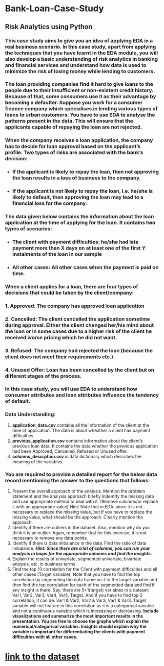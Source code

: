 # Bank-Loan-Case-Study
## Risk Analytics using Python

### This case study aims to give you an idea of applying EDA in a real business scenario. In this case study, apart from applying the techniques that you have learnt in the EDA module, you will also develop a basic understanding of risk analytics in banking and financial services and understand how data is used to minimize the risk of losing money while lending to customers.

### The loan providing companies find it hard to give loans to the people due to their insufficient or non-existent credit history. Because of that, some consumers use it as their advantage by becoming a defaulter. Suppose you work for a consumer finance company which specialises in lending various types of loans to urban customers. You have to use EDA to analyse the patterns present in the data. This will ensure that the applicants capable of repaying the loan are not rejected.

### When the company receives a loan application, the company has to decide for loan approval based on the applicant’s profile. Two types of risks are associated with the bank’s decision:
  - ### If the applicant is likely to repay the loan, then not approving the loan results in a loss of business to the company.
  - ### If the applicant is not likely to repay the loan, i.e. he/she is likely to default, then approving the loan may lead to a financial loss for the company.
  
### The data given below contains the information about the loan application at the time of applying for the loan. It contains two types of scenarios:

  - ### The client with payment difficulties: he/she had late payment more than X days on at least one of the first Y instalments of the loan in our sample
  - ### All other cases: All other cases when the payment is paid on time.
  
### When a client applies for a loan, there are four types of decisions that could be taken by the client/company:

### 1. Approved: The company has approved loan application
### 2. Cancelled: The client cancelled the application sometime during approval. Either the client changed her/his mind about the loan or in some cases due to a higher risk of the client he received worse pricing which he did not want.
### 3. Refused: The company had rejected the loan (because the client does not meet their requirements etc.).
### 4. Unused Offer: Loan has been cancelled by the client but on different stages of the process.

### In this case study, you will use EDA to understand how consumer attributes and loan attributes influence the tendency of default.

### Data Understanding:
1. **application_data.csv** contains all the information of the client at the time of application.
The data is about wheather a client has payment difficulties.
2. **previous_application.csv** contains information about the client’s previous loan data. It contains the data whether the previous application had been Approved, Cancelled, Refused or Unused offer.
3. **columns_descrption.csv** is data dictionary which describes the meaning of the variables.

### You are required to provide a detailed report for the below data record mentioning the answer to the questions that follows:

1. Present the overall approach of the analysis. Mention the problem statement and the analysis approach briefly
Indentify the missing data and use appropriate method to deal with it. (Remove columns/or replace it with an appropriate value)
Hint: Note that in EDA, since it is not necessary to replace the missing value, but if you have to replace the missing value, what should be the approach. Clearly mention the approach.
2. Identify if there are outliers in the dataset. Also, mention why do you think it is an outlier. Again, remember that for this exercise, it is not necessary to remove any data points.
3. Identify if there is data imbalance in the data. Find the ratio of data imbalance.
    ***Hint: Since there are a lot of columns, you can run your analysis in loops for the appropriate columns and find the insights.***
4. Explain the results of univariate, segmented univariate, bivariate analysis, etc. in business terms.
5. Find the top 10 correlation for the Client with payment difficulties and all other cases (Target variable). Note that you have to find the top correlation by segmenting the data frame w.r.t to the target variable and then find the top correlation for each of the segmented data and find if any insight is there. Say, there are 5+1(target) variables in a dataset: Var1, Var2, Var3, Var4, Var5, Target. And if you have to find top 3 correlation, it can be: Var1 & Var2, Var2 & Var3, Var1 & Var3. Target variable will not feature in this correlation as it is a categorical variable and not a continuous variable which is increasing or decreasing.
**Include visualizations and summarize the most important results in the presentation. You are free to choose the graphs which explain the numerical/categorical variables. Insights should explain why the variable is important for differentiating the clients with payment difficulties with all other cases.**

# [link to the dataset](https://drive.google.com/drive/folders/1Mcvc5tJGvgJK8UetCtY1VnMYoVOMzaAe?usp=sharing)
